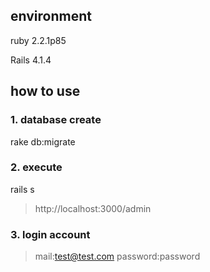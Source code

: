 environment
---

ruby 2.2.1p85

Rails 4.1.4


how to use
---

### 1. database create ###

  rake db:migrate

### 2. execute ###

  rails s
  
> http://localhost:3000/admin

### 3. login account ###

> mail:test@test.com
> password:password
